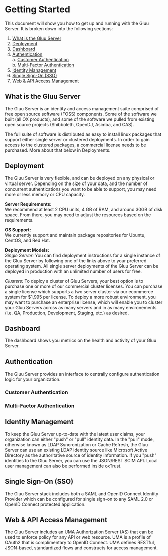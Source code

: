 # Getting Started

This document will show you how to get up and running with the Gluu Server. It is broken down into the following sections:

1. [What is the Gluu Server](#what-is-the-gluu-server)  
2. [Deployment](#deployment)  
3. [Dashboard](#dashboard)
4. [Authentication](#authentication)   
    a. [Customer Authentication](#customer-authentication)  
    b. [Multi-Factor Authentication](#multi-factor-authentication)  
5. [Identity Management](#identity-management)   
6. [Single Sign-On (SSO)](#single-sign-on-sso)  
7. [Web & API Access Management](#web--api-access-management)  

## What is the Gluu Server

The Gluu Server is an identity and access management suite comprised of free open source software (FOSS) components. Some of the software we built (all OX products), and some of the software we pulled from existing open source projects (Shibboleth, OpenDJ, Asimba, and CAS). 

The full suite of software is distributed as easy to install linux packages that support either single server or clustered deployments. In order to gain access to the clustered packages, a commercial license needs to be purchased. More about that below in Deployments.


## Deployment
The Gluu Server is very flexible, and can be deployed on any physical or virtual server. Depending on the size of your data, and the number of concurrent authentications you want to be able to support, you may need more or less memory or CPU capacity.        

**Server Requirements:**    
We recommend at least 2 CPU units, 4 GB of RAM, and around 30GB of disk space. From there, you may need to adjust the resources based on the requirements.
 
**OS Support:**     
We currently support and maintain package repositories for Ubuntu, CentOS, and Red Hat.   

**Deployment Models:**  
*Single Server:* You can find deployment instructions for a single instance of the Gluu Server by following one of the links above to your preferred operating system. All single server deployments of the Gluu Server can be deployed in production with an unlimited number of users for free.   

*Clusters:*  To deploy a cluster of Gluu Servers, your best option is to purchase one or more of our commercial cluster licenses. You can purchase a single license which supports a two server cluster via our ecommerce system for $1,995 per license. To deploy a more robust environment, you may want to purchase an enterprise license, which will enable you to cluster your Gluu Servers across as many servers and in as many environements (i.e. QA, Production, Development, Staging, etc.) as desired. 

## Dashboard
The dashboard shows you metrics on the health and activity of your Gluu Server. 

## Authentication
The Gluu Server provides an interface to centrally configure authentication logic for your organization. 

### Customer Authentication
### Multi-Factor Authentication

## Identity Management
To keep the Gluu Server up-to-date with the latest user claims, your organization can either "push" or "pull" identity data. In the "pull" mode, otherwise known as LDAP Syncronization or Cache Refresh, the Gluu Server can use an existing LDAP identity source like Microsoft Active Directory as the authoritative source of identity information. If you "push" identities to the Gluu Server, you can use the JSON/REST SCIM API. Local user management can also be performed inside oxTrust.


## Single Sign-On (SSO)
The Gluu Server stack includes both a SAML and OpenID Connect Identity Provider which can be configured for single sign-on to any SAML 2.0 or OpenID Connect protected application.


## Web & API Access Management
The Gluu Server includes an UMA Authorization Server (AS) that can be used to enforce policy for any API or web resource. UMA is a profile of OAuth2 that is complimentary to OpenID Connect. UMA defines RESTful, JSON-based, standardized flows and constructs for access management. 

